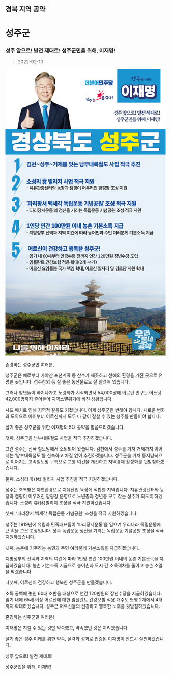 ## 경북 지역 공약

# 성주군

### 성주 앞으로! 발전 제대로! 성주군민을 위해, 이재명!
> 2022-02-10

![성주군 지역공약](./005_015_010.png)

존경하는 성주군민 여러분,

 

성주군은 예로부터 가야산 포천계곡 등 산수가 깨끗하고 천혜의 환경을 가진 곳으로 유명한 곳입니다. 성주참외 등 질 좋은 농산물로도 잘 알려져 있습니다.

 

그러나 청년들이 빠져나가고 노령화가 시작되면서 54,000명에 이르던 인구는 어느덧 42,000명까지 줄어들어 지역소멸위기에 빠진 상황입니다.

 

사드 배치로 인해 지역적 갈등도 커졌습니다. 이제 성주군은 변해야 합니다. 새로운 변화와 도약으로 아이부터 어르신까지 모두 다 같이 잘살 수 있는 성주를 만들어야 합니다.

 

살기 좋은 성주군을 위한 이재명의 5대 공약을 말씀드리겠습니다.

 

첫째, 성주군을 남부내륙철도 사업을 적극 추진하겠습니다. 

그간 성주는 전국 철도망에서 소외되어 왔습니다. 김천에서 성주를 거쳐 거제까지 이어지는 ‘남부내륙철도’를 신속하고 차질 없이 추진하겠습니다. 성주군을 거쳐 동서남북으로 이어지는 고속철도망 구축으로 교통 여건을 개선하고 지역경제 활성화를 뒷받침하겠습니다.  

 

둘째, 소성리 휴(休) 빌리지 사업 추진을 적극 지원하겠습니다.

성주는 축복받은 자연환경으로 치유산업 육성에 적합한 지역입니다. 치유관광센터와 농장과 캠핑이 어우러진 팜핑장 운영으로 노년층과 청년층 모두 찾는 성주가 되도록 하겠습니다. 소성리 휴(休)빌리지 조성을 적극 지원하겠습니다. 

 

셋째, ‘파리장서 백세각 독립운동 기념공원’ 조성을 적극 지원하겠습니다.

성주는 1919년에 유림과 민족대표들이 ‘파리장서운동’을 일으켜 우리나라 독립운동에 큰 획을 그은 고장입니다. 성주 독립운동 정신을 기리는 독립운동 기념공원 조성을 적극 지원하겠습니다.

 

넷째, 농촌에 거주하는 농민과 주민 여러분께 기본소득을 지급하겠습니다.

지방정부의 선택과 지역의 여건에 따라 1인당 연간 100만원 이내의 농촌 기본소득을 지급하겠습니다. 농촌 기본소득 지급으로 농어촌과 도시 간 소득격차를 줄이고 농촌 소멸을 막겠습니다.

 

다섯째, 어르신이 건강하고 행복한 성주군을 만들겠습니다.

소득 공백에 놓인 60대 초반을 대상으로 연간 120만원의 장년수당을 지급하겠습니다. 임기 내에 65세 이상 어르신에 대한 임플란트 건강보험 적용 개수도 현행 2개에서 4개까지 확대하겠습니다. 성주군 어르신들의 건강하고 행복한 노후를 뒷받침하겠습니다.

 

존경하는 성주군민 여러분!

 

이재명은 지킬 수 있는 것만 약속했고, 약속했던 것은 지켜왔습니다.

살기 좋은 성주 미래를 위한 약속, 실력과 성과로 입증된 이재명이 반드시 실천하겠습니다.

 

성주 앞으로! 발전 제대로! 

성주군민을 위해, 이재명! 

						